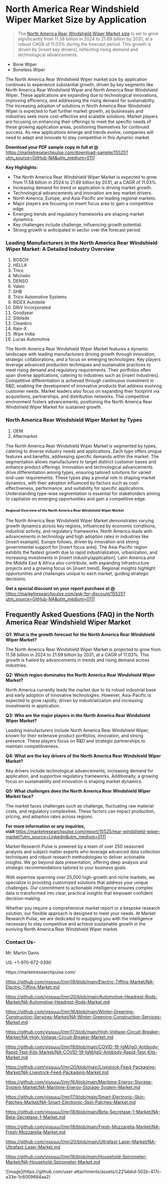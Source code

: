 <h1>North America Rear Windshield Wiper Market&nbsp;Size by Application</h1><blockquote><p>The <a href="https://marketresearchpulse.com/download-sample/15525?utm_source=GitHub-NA&amp;utm_medium=0111">North America Rear Windshield Wiper Market size</a> is set to grow significantly from 11.58 billion in 2024 to 21.69 billion by 2031, at a robust CAGR of 11.03% during the forecast period. This growth is driven by [insert key drivers], reflecting rising demand and technological advancements.</p></blockquote><ul><li>Bone Wiper<li> Boneless Wiper</li></ul><p>The North America Rear Windshield Wiper market size by application continues to experience substantial growth, driven by key segments like North America Rear Windshield Wiper and North America Rear Windshield Wiper. These applications are expanding due to technological innovations, improving efficiency, and addressing the rising demand for sustainability. The increasing adoption of solutions in North America Rear Windshield Wiper is expected to fuel further market growth, as businesses and industries seek more cost-effective and scalable solutions. Market players are focusing on enhancing their offerings to meet the specific needs of these growing application areas, positioning themselves for continued success. As new applications emerge and trends evolve, companies will need to adapt and innovate to stay competitive in this dynamic market.</p><p><strong>Download your PDF sample copy in full at @ </strong><a href="https://marketresearchpulse.com/download-sample/15525?utm_source=GitHub-NA&amp;utm_medium=0111">https://marketresearchpulse.com/download-sample/15525?utm_source=GitHub-NA&amp;utm_medium=0111</a></p><p><strong>Key Highlights: </strong></p><ul><li>The North America Rear Windshield Wiper Market is expected to grow from 11.58 billion in 2024 to 21.69 billion by 2031, at a CAGR of 11.03%.</li><li>Increasing demand for trend or application is driving market growth.</li><li>Technological advancements and innovation are key market drivers.</li><li>North America, Europe, and Asia-Pacific are leading regional markets.</li><li>Major players are focusing on insert focus area to gain a competitive edge.</li><li>Emerging trends and regulatory frameworks are shaping market dynamics.</li><li>Key challenges include challenge, influencing growth potential.</li><li>Strong growth is anticipated in sector over the forecast period.</li></ul><h3>Leading Manufacturers in the North America Rear Windshield Wiper Market: A Detailed Industry Overview</h3><ol><li>BOSCH</li><li>HELLA</li><li>Trico</li><li>Michelin</li><li>DENSO</li><li>Valeo</li><li>SHB</li><li>Trico Automotive Systems</li><li>RIDEX Autoteile</li><li>DRiV Incorporated</li><li>Goodyear</li><li>Silblade</li><li>Cleanbro</li><li>Rain-X</li><li>Wipe India</li><li>Lucas Automotive</li></ol><div class="flex max-w-full flex-col flex-grow"><div class="min-h-8 text-message flex w-full flex-col items-end gap-2 whitespace-normal break-words [.text-message+&amp;]:mt-5" dir="auto" data-message-author-role="assistant" data-message-id="fd8432e4-4910-450d-b182-61b7bfb0a01f" data-message-model-slug="gpt-4o"><div class="flex w-full flex-col gap-1 empty:hidden first:pt-[3px]"><div class="markdown prose w-full break-words dark:prose-invert light"><p>The North America Rear Windshield Wiper Market features a dynamic landscape with leading manufacturers driving growth through innovation, strategic collaborations, and a focus on emerging technologies. Key players leverage advanced production techniques and sustainable practices to meet rising demand and regulatory requirements. Their portfolios often span diverse applications, catering to industries such as [insert industries]. Competitive differentiation is achieved through continuous investment in R&amp;D, enabling the development of innovative products that address evolving customer needs. Market leaders also focus on expanding their footprint via acquisitions, partnerships, and distribution networks. This competitive environment fosters advancements, positioning the North America Rear Windshield Wiper Market for sustained growth.</p></div></div></div></div><h3>North America Rear Windshield Wiper Market by Types</h3><ol><li>OEM<li> Aftermarket</li></ol><div class="flex max-w-full flex-col flex-grow"><div class="min-h-8 text-message flex w-full flex-col items-end gap-2 whitespace-normal break-words [.text-message+&amp;]:mt-5" dir="auto" data-message-author-role="assistant" data-message-id="084470be-0bb7-4664-bddf-5156b4f41249" data-message-model-slug="gpt-4o-mini"><div class="flex w-full flex-col gap-1 empty:hidden first:pt-[3px]"><div class="markdown prose w-full break-words dark:prose-invert light"><p>The North America Rear Windshield Wiper Market is segmented by types, catering to diverse industry needs and applications. Each type offers unique features and benefits, addressing specific demands within the market. The segmentation allows manufacturers to target distinct customer bases and enhance product offerings. Innovation and technological advancements drive differentiation among types, ensuring tailored solutions for varied end-user requirements. These types play a pivotal role in shaping market dynamics, with their adoption influenced by factors such as cost-effectiveness, performance, and suitability for specific applications. Understanding type-wise segmentation is essential for stakeholders aiming to capitalize on emerging opportunities and gain a competitive edge.</p></div></div></div></div><h3><span style="font-size: 11px;">Regional Overview of the North America Rear Windshield Wiper Market</span></h3><div class="flex max-w-full flex-col flex-grow"><div class="min-h-8 text-message flex w-full flex-col items-end gap-2 whitespace-normal break-words [.text-message+&amp;]:mt-5" dir="auto" data-message-author-role="assistant" data-message-id="e9038762-ce64-4e30-91c9-9bd413514231" data-message-model-slug="gpt-4o-mini"><div class="flex w-full flex-col gap-1 empty:hidden first:pt-[3px]"><div class="markdown prose w-full break-words dark:prose-invert light"><p>The North America Rear Windshield Wiper Market demonstrates varying growth dynamics across key regions, influenced by economic conditions, industrial activity, and regulatory frameworks. North America leads with advancements in technology and high adoption rates in industries like [insert example]. Europe follows, driven by innovation and strong governmental support for [insert focus area]. The Asia-Pacific region exhibits the fastest growth due to rapid industrialization, urbanization, and increasing investments in [insert industry/application]. Latin America and the Middle East &amp; Africa also contribute, with expanding infrastructure projects and a growing focus on [insert trend]. Regional insights highlight opportunities and challenges unique to each market, guiding strategic decisions.</p></div></div></div></div><p><strong>Get a special discount on your report purchase at @ </strong><a href="https://marketresearchpulse.com/ask-for-discount/15525?utm_source=GitHub-NA&amp;utm_medium=0111">https://marketresearchpulse.com/ask-for-discount/15525?utm_source=GitHub-NA&amp;utm_medium=0111</a></p><h2>Frequently Asked Questions (FAQ) in the North America Rear Windshield Wiper Market</h2><p><strong>Q1: What is the growth forecast for the North America Rear Windshield Wiper Market?</strong></p><p>The North America Rear Windshield Wiper Market is projected to grow from 11.58 billion in 2024 to 21.69 billion by 2031, at a CAGR of 11.03%. This growth is fueled by advancements in trends and rising demand across industries.</p><p><strong>Q2: Which region dominates the North America Rear Windshield Wiper Market?</strong></p><p>North America currently leads the market due to its robust industrial base and early adoption of innovative technologies. However, Asia-Pacific is expected to grow rapidly, driven by industrialization and increasing investments in application.</p><p><strong>Q3: Who are the major players in the North America Rear Windshield Wiper Market?</strong></p><p>Leading manufacturers include North America Rear Windshield Wiper, known for their extensive product portfolios, innovation, and strong presence. These players focus on R&amp;D and strategic partnerships to maintain competitiveness.</p><p><strong>Q4: What are the key drivers of the North America Rear Windshield Wiper Market?</strong></p><p>Key drivers include technological advancements, increasing demand for application, and supportive regulatory frameworks. Additionally, a growing focus on sustainability and innovation is shaping market dynamics.</p><p><strong>Q5: What challenges does the North America Rear Windshield Wiper Market face?</strong></p><p>The market faces challenges such as challenge, fluctuating raw material costs, and regulatory complexities. These factors can impact production, pricing, and adoption rates across regions.</p><p><strong>For more information or any inquiries, visit&nbsp;</strong><a href="https://marketresearchpulse.com/report/15525/rear-windshield-wiper-market?utm_source=Linkedin&utm_medium=0111">https://marketresearchpulse.com/report/15525/rear-windshield-wiper-market?utm_source=Linkedin&utm_medium=0111</a></p><p>Market Research Pulse is powered by a team of over 250 seasoned analysts and subject matter experts who leverage advanced data collection techniques and robust research methodologies to deliver actionable insights. We go beyond data presentation, offering deep analysis and strategic recommendations tailored to your business goals.</p><p>With expertise spanning over 25,000 high-growth and niche markets, we specialize in providing customized solutions that address your unique challenges. Our commitment to actionable intelligence ensures complex data is transformed into clear, practical insights that empower confident decision-making.</p><p>Whether you require a comprehensive market report or a bespoke research solution, our flexible approach is designed to meet your needs. At Market Research Pulse, we are dedicated to equipping you with the intelligence necessary to stay competitive and achieve sustainable growth in the evolving North America Rear Windshield Wiper market.</p><h3><strong>Contact Us-</strong></h3><p>Mr. Martin Davis</p><p>US: +1-970-672-0390</p><p>https://marketresearchpulse.com/</p><p><a href="https://github.com/vissuuu1/mri19/blob/main/Electric-Tiffins-Market/NA-Electric-Tiffins-Market.md">https://github.com/vissuuu1/mri19/blob/main/Electric-Tiffins-Market/NA-Electric-Tiffins-Market.md</a></p><p><a href="https://github.com/vissuuu1/mri20/blob/main/Automotive-Headrest-Rods-Market/NA-Automotive-Headrest-Rods-Market.md">https://github.com/vissuuu1/mri20/blob/main/Automotive-Headrest-Rods-Market/NA-Automotive-Headrest-Rods-Market.md</a></p><p><a href="https://github.com/vissuuu1/mri16/blob/main/Winter-Greening-Construction-Services-Market/NA-Winter-Greening-Construction-Services-Market.md">https://github.com/vissuuu1/mri16/blob/main/Winter-Greening-Construction-Services-Market/NA-Winter-Greening-Construction-Services-Market.md</a></p><p><a href="https://github.com/vissuuu1/mri17/blob/main/High-Voltage-Circuit-Breaker-Market/NA-High-Voltage-Circuit-Breaker-Market.md">https://github.com/vissuuu1/mri17/blob/main/High-Voltage-Circuit-Breaker-Market/NA-High-Voltage-Circuit-Breaker-Market.md</a></p><p><a href="https://github.com/vissuuu1/mri19/blob/main/COVID-19-IgM/IgG-Antibody-Rapid-Test-Kits-Market/NA-COVID-19-IgM/IgG-Antibody-Rapid-Test-Kits-Market.md">https://github.com/vissuuu1/mri19/blob/main/COVID-19-IgM/IgG-Antibody-Rapid-Test-Kits-Market/NA-COVID-19-IgM/IgG-Antibody-Rapid-Test-Kits-Market.md</a></p><p><a href="https://github.com/vissuuu1/mri20/blob/main/Livestock-Feed-Packaging-Market/NA-Livestock-Feed-Packaging-Market.md">https://github.com/vissuuu1/mri20/blob/main/Livestock-Feed-Packaging-Market/NA-Livestock-Feed-Packaging-Market.md</a></p><p><a href="https://github.com/vissuuu1/mri16/blob/main/Maritime-Energy-Storage-System-Market/NA-Maritime-Energy-Storage-System-Market.md">https://github.com/vissuuu1/mri16/blob/main/Maritime-Energy-Storage-System-Market/NA-Maritime-Energy-Storage-System-Market.md</a></p><p><a href="https://github.com/vissuuu1/mri17/blob/main/Smart-Electronic-Skin-Patches-Market/NA-Smart-Electronic-Skin-Patches-Market.md">https://github.com/vissuuu1/mri17/blob/main/Smart-Electronic-Skin-Patches-Market/NA-Smart-Electronic-Skin-Patches-Market.md</a></p><p><a href="https://github.com/vissuuu1/mri18/blob/main/Beta-Secretase-1-Market/NA-Beta-Secretase-1-Market.md">https://github.com/vissuuu1/mri18/blob/main/Beta-Secretase-1-Market/NA-Beta-Secretase-1-Market.md</a></p><p><a href="https://github.com/vissuuu1/mri19/blob/main/Fresh-Mozzarella-Market/NA-Fresh-Mozzarella-Market.md">https://github.com/vissuuu1/mri19/blob/main/Fresh-Mozzarella-Market/NA-Fresh-Mozzarella-Market.md</a></p><p><a href="https://github.com/vissuuu1/mri20/blob/main/Ultrafast-Laser-Market/NA-Ultrafast-Laser-Market.md">https://github.com/vissuuu1/mri20/blob/main/Ultrafast-Laser-Market/NA-Ultrafast-Laser-Market.md</a></p><p><a href="https://github.com/vissuuu1/mri16/blob/main/Household-Spirometer-Market/NA-Household-Spirometer-Market.md">https://github.com/vissuuu1/mri16/blob/main/Household-Spirometer-Market/NA-Household-Spirometer-Market.md</a></p>
![image](https://github.com/user-attachments/assets/c221abbd-502b-417c-a33e-1c6009684aa2)

